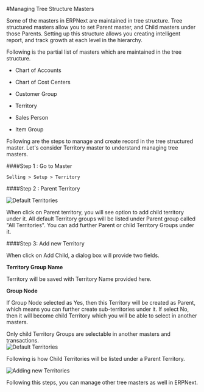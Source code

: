 #Managing Tree Structure Masters

Some of the masters in ERPNext are maintained in tree structure. Tree structured masters allow you to set Parent master, and Child masters under those Parents. Setting up this structure allows you creating intelligent report, and track growth at each level in the hierarchy. 

Following is the partial list of masters which are maintained in the tree structure.

* Chart of Accounts

* Chart of Cost Centers

* Customer Group

* Territory

* Sales Person

* Item Group

Following are the steps to manage and create record in the tree structured master. Let's consider Territory master to understand managing tree masters.

####Step 1 : Go to Master

`Selling > Setup > Territory`

####Step 2 : Parent Territory

<img alt="Default Territories" class="screenshot" src="/assets/erpnext_docs/assets/img/articles/territory-2.png">

When click on Parent territory, you will see option to add child territory under it. All default Territory groups will be listed under Parent group called "All Territories". You can add further Parent or child Territory Groups under it.

####Step 3: Add new Territory

When click on Add Child, a dialog box will provide two fields.

**Territory Group Name**

Territory will be saved with Territory Name provided here.

**Group Node**

If Group Node selected as Yes, then this Territory will be created as Parent, which means you can further create sub-territories under it. If select No, then it will become child Territory which you will be able to select in another masters.

<div class="well">Only child Territory Groups are selectable in another masters and transactions.</div>

<img alt="Default Territories" class="screenshot" src="/assets/erpnext_docs/assets/img/articles/territory-1.gif">

Following is how Child Territories will be listed under a Parent Territory.

<img alt="Adding new Territories" class="screenshot" src="/assets/erpnext_docs/assets/img/articles/territory-3.png">

Following this steps, you can manage other tree masters as well in ERPNext.

<!-- markdown -->